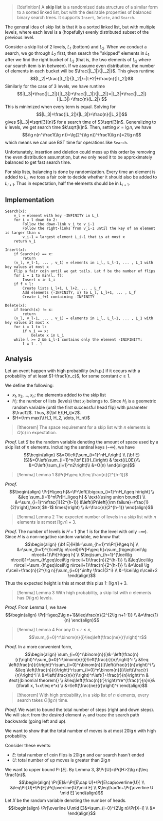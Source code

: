 >[!definition]
>A **skip list** is a randomized data structure of a similar form to a sorted linked list, but with the desirable properties of balanced binary search trees. It supports `Insert`, `Delete`, and `Search`.

The general idea of skip list is that it is a sorted linked list, but with multiple levels, where each level is a (hopefully) evenly distributed subset of the previous level. 

Consider a skip list of 2 levels, $L_1$ (bottom) and $L_2$. When we conduct a search, we go through $L_2$ first, then search the "skipped" elements in $L_1$ after we find the right bucket of $L_2$ (that is, the two elements of $L_2$ where our search item is in between). If we assume even distribution, the number of elements in each bucket will be $\frac{|L_1|}{|L_2|}$. This gives runtime $$|L_2|+\frac{|L_1|}{|L_2|}=|L+2|+\frac{n}{|L_2|}$$
Similarly for the case of 3 levels, we have runtime $$|L_3|+\frac{|L_2|}{|L_3|}+\frac{|L_1|}{|L_2|}=|L_3|+\frac{|L_2|}{|L_3|}+\frac{n}{L_2|} $$
This is minimized when every term is equal. Solving for 
$$|L_3|=\frac{|L_2|}{|L_3|}=\frac{n}{|L_2|}$$
gives $|L_3|=\sqrt[3]{n}$ for a search time of $3\sqrt[3]n$. Generalizing to $k$ levels, we get search time $k\sqrt[k]n$. Then, setting $k=\lg n$, we have $$\lg n(n^\frac1{\lg n})=\lg(2^{\lg n})^\frac1{\lg n}=2\lg n$$
which means we can use BST time for operations like `Search`. 

Unfortunately, insertion and deletion could mess up this order by removing the even distribution assumption, but we only need it to be approximately balanced to get fast search time. 

For skip lists, balancing is done by randomization. Every time an element is added to $L_i$, we toss a fair coin to decide whether it should also be added to $L_{i+1}$. Thus in expectation, half the elements should be in $L_{i+1}$. 

## Implementation

```
Search(x):
	v_l = element with key -INFINITY in L_l
	for i = l down to 2:
		Follow the down-link v_i to v_i-1
		Follow the right-links from v_i-1 until the key of an element is larger than x
		v_i-1 = largest element L_i-1 that is at most x
	return v_1
```

```
Insert(x):
	if Search(x) == x:
		return
	(v_l, v_l-1, ... , v_1) = elements in L_l, L_l-1, ... , L_1 with key values at most x
	Flip a fair coin until we get tails. Let f be the number of flips
	for i = 1 to min(l, f):
		Insert x in L_i
	if f > l:
		Create lists L_l+1, L_l+2, ... , L_f
		Add elements {-INFINITY, x} to L_l, L_l+1, ... , L_f
		Create L_f+1 containing -INFINITY
```

```
Delete(x):
	if Search(x) != x:
		return
	(v_l, v_l-1, ... , v_1) = elements in L_l, L_l-1, ... , L_1 with key values at most x
	for i = 1 to l:
		if v_i == x:
			Delete x in L_i
	while l >= 2 && L_l-1 contains only the element -INIFINITY:
		l = l - 1
```

## Analysis

Let an event happen with high probability (w.h.p.) if it occurs with a probability of at least $1-\frac1{n_c}$, for some constant $c\geq 1$.

We define the following:
- $x_1, x_2, \dots, x_n$: the elements added to the skip list
- $H_i$: the number of lists (levels) that $x_i$ belongs to. Since $H_i$ is a geometric random variable (until the first successful head flip) with parameter $\frac12$. Thus, ${\bf E}[H_i]=2$. 
- $H={\rm max}\{H_1, H_2, \dots, H_n\}$

>[!theorem]
>The space requirement for a skip list with $n$ elements is $O(n)$ in expectation.

*Proof.* Let $S$ be the random variable denoting the amount of space used by a skip list of $n$ elements. Including the sentinal keys ($-\infty$), we have 
$$\begin{align}
S&=O\left(\sum_{i=1}^nH_i\right) \\
{\bf E}[S]&=O\left(\sum_{i=1}^n{\bf E}[H_i]\right) & \text{(LOE)}\\
&=O\left(\sum_{i=1}^n2\right)\\
&=O(n)
\end{align}$$

>[!lemma] Lemma 1
>$\Pr[H\geq h]\leq \frac{n}{2^{h-1}}$

*Proof.*
$$\begin{align}
\Pr[H\geq h]&=\Pr\left[\bigcup_{i=1}^nH_i\geq h\right] \\
&\leq \sum_{i=1}^n\Pr[H_i\geq h] & \text{(using union bound)} \\
&=\sum_{i=1}^n\frac{1}{2^{h-1}} &\left(\Pr\left[{\rm failure}=\frac{1}{2}\right],\text{ $h-1$ times}\right) \\
&=\frac{n}{2^{h-1}}
\end{align}$$

>[!lemma] Lemma 2
>The expected number of levels in a skip list with $n$ elements is at most $\lceil \lg n \rceil + 3$. 

*Proof.* The number of levels is $H+1$ (the $1$ is for the level with only $-\infty$). Since $H$ is a non-negative random variable, we know that 
$$\begin{align}
{\bf E}[H]&=\sum_{h=1}^n\Pr[H\geq h] \\
&=\sum_{h=1}^{\lceil\lg n\rceil}\Pr[H\geq h]+\sum_{h\geq\lceil\lg n\rceil+1}\Pr[H\geq h] \\
&\leq\sum_{h=1}^{\lceil\lg n\rceil}1+\sum_{h\geq\lceil\lg n\rceil+1}\frac{n}{2^{h-1}} \\
&\leq\lceil\lg n\rceil+\sum_{h\geq\lceil\lg n\rceil+1}\frac{n}{2^{h-1}}  \\
&=\lceil \lg n\rceil+\frac{n}{2^{\lg n}}\sum_{i=0}^\infty \frac1{2^i} \\
&=\lceil\lg n\rceil+2
\end{align}$$
Thus the expected height is this at most this plus 1: $\lceil \lg n\rceil+3$.

>[!lemma] Lemma 3
>With high probability, a skip list with $n$ elements has $O(\lg n)$ levels.

*Proof.* From Lemma 1, we have 
$$\begin{align}
\Pr[H\geq2\lg n+1]&\leq\frac{n}{2^{2\lg n+1-1}} \\
&=\frac{1}{n}
\end{align}$$

>[!lemma] Lemma 4
>For any $0<r\leq n$, $$\sum_{i=0}^r\binom{n}{i}\leq\left(\frac{ne}{r}\right)^r$$

*Proof.* In a more convenient form,
$$\begin{align}
\sum_{i=0}^r\binom{n}{i}&=\left(\frac{n}{r}\right)^r\sum_{i=0}^r\binom{n}{i}\left(\frac{r}{n}\right)^r \\
&\leq \left(\frac{n}{r}\right)^r\sum_{i=0}^r\binom{n}{i}\left(\frac{r}{n}\right)^i \\
&\leq \left(\frac{n}{r}\right)^r\sum_{i=0}^n\binom{n}{i}\left(\frac{r}{n}\right)^i \\
&=\left(\frac{n}{r}\right)^r\left(1+\frac{r}{n}\right)^n & \text{(binomial theorem)} \\
&\leq\left(\frac{n}{r}\right)^re^{\frac{r}{n}n}& (\forall x, 1+x\leq e^x) \\
&=\left(\frac{ne}{r}\right)^r
\end{align}$$

>[!theorem]
>With high probability, in a skip list of $n$ elements, every search takes $O(\lg n)$ time.

*Proof.* We want to bound the total number of steps (right and down steps). We will start from the desired element $v_1$ and trace the search path backwards (going left and up).

We want to show that the total number of moves is at most $20\lg n$ with high probability.

Consider these events:
- $E$: total number of coin flips is $20 \lg n$ and our search hasn't ended
- $U$: total number of up moves is greater than $2\lg n$

We want to upper bound $\Pr[E]$. By Lemma 3, $\Pr[U]=\Pr[H>2\lg n]\leq \frac1{n}$.
$$\begin{align}
\Pr[E]&=\Pr[E\cap U]+\Pr[E\cap\overline{U}] \\
&\leq\Pr[U]+\Pr[E]\Pr[\overline{U}\mid E] \\
&\leq\frac1n+\Pr[\overline U \mid E]
\end{align}$$
Let $X$ be the random variable denoting the number of heads.
$$\begin{align}
\Pr[\overline U\mid E]&=\sum_{i=0}^{2\lg n}\Pr[X=i] \\
&=
\end{align}$$